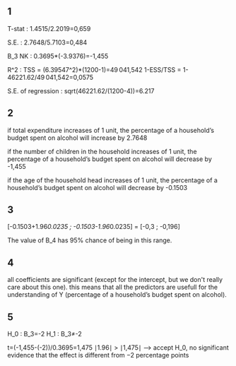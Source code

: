 ## 1 

T-stat : 1.4515/2.2019=0,659 

S.E. : 2.7648/5.7103=0,484 

B_3 NK : 0.3695*(-3.9376)=-1,455 

R^2 : TSS = (6.39547^2)*(1200-1)=49 041,542 
      1-ESS/TSS = 1-46221.62/49 041,542=0,0575 

S.E. of regression : sqrt(46221.62/(1200-4))=6.217

## 2 

if total expenditure increases of 1 unit, the percentage of a household’s budget spent on alcohol will increase by 2.7648

if the number of children in the household increases of 1 unit, the percentage of a household’s budget spent on alcohol will decrease by -1,455

if the age of the household head increases of 1 unit, the percentage of a household’s budget spent on alcohol will decrease by -0.1503


## 3 

[-0.1503+1.96*0.0235 ; -0.1503-1.96*0.0235] = [-0,3 ; -0,196]

The value of B_4 has 95% chance of being in this range.

## 4

all coefficients are significant (except for the intercept, but we don't really care about this one). this means that all the predictors are usefull for the understanding of Y (percentage of a household’s budget spent on alcohol).

## 5

H_0 : B_3=-2
H_1 : B_3≠-2

t=(-1,455-(-2))/0.3695=1,475   ∣1.96∣ > ∣1,475∣ --> accept H_0, no significant evidence that the effect is different from −2 percentage points
